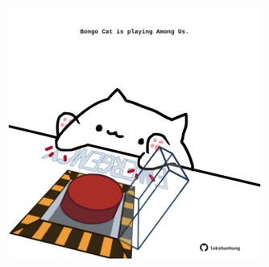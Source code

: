 <!-- built at 01/04/2025, 19:00:35 UTC -->
<p align="center">
  <img width="500" height="500" src="./ReadmeImage.svg">
</p>
